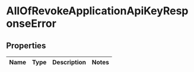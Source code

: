 # AllOfRevokeApplicationApiKeyResponseError

## Properties
Name | Type | Description | Notes
------------ | ------------- | ------------- | -------------
